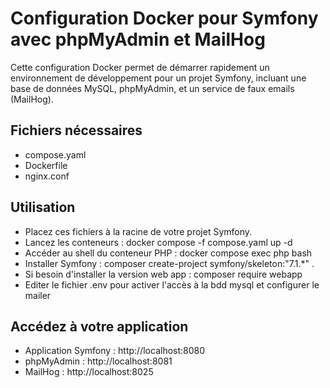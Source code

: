 # Configuration Docker pour Symfony avec phpMyAdmin et MailHog

Cette configuration Docker permet de démarrer rapidement un environnement de développement pour un projet Symfony, incluant une base de données MySQL, phpMyAdmin, et un service de faux emails (MailHog).

## Fichiers nécessaires
- compose.yaml
- Dockerfile
- nginx.conf

## Utilisation
- Placez ces fichiers à la racine de votre projet Symfony.
- Lancez les conteneurs : docker compose -f compose.yaml up -d
- Accéder au shell du conteneur PHP : docker compose exec php bash
- Installer Symfony : composer create-project symfony/skeleton:"7.1.*" .
- Si besoin d'installer la version web app : composer require webapp
- Editer le fichier .env pour activer l'accès à la bdd mysql et configurer le mailer

## Accédez à votre application
- Application Symfony : http://localhost:8080
- phpMyAdmin : http://localhost:8081
- MailHog : http://localhost:8025
